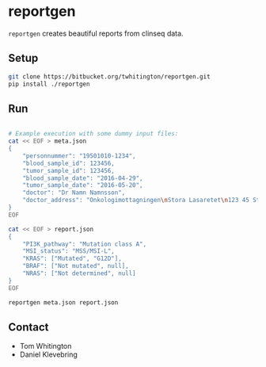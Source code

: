 # reportgen

`reportgen` creates beautiful reports from clinseq data. 

## Setup

~~~bash
git clone https://bitbucket.org/twhitington/reportgen.git
pip install ./reportgen
~~~

## Run

~~~bash

# Example execution with some dummy input files:
cat << EOF > meta.json
{
    "personnummer": "19501010-1234",
    "blood_sample_id": 123456,
    "tumor_sample_id": 123456,
    "blood_sample_date": "2016-04-29",
    "tumor_sample_date": "2016-05-20",
    "doctor": "Dr Namn Namnsson",
    "doctor_address": "Onkologimottagningen\nStora Lasaretet\n123 45 Stadsby"
}
EOF

cat << EOF > report.json
{
    "PI3K_pathway": "Mutation class A",
    "MSI_status": "MSS/MSI-L",
    "KRAS": ["Mutated", "G12D"],
    "BRAF": ["Not mutated", null],
    "NRAS": ["Not determined", null]
}
EOF

reportgen meta.json report.json
~~~

## Contact

* Tom Whitington
* Daniel Klevebring